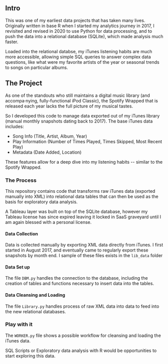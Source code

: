## Intro

This was one of my earliest data projects that has taken many lives. Originally written in base R when I started my analytics journey in 2017, I revisited and revised in 2020 to use Python for data processing, and to push the data into a relational database (SQLite), which made analysis much faster. 

Loaded into the relational databse, my iTunes listening habits are much more accessible, allowing simple SQL queries to answer complex data questions, like what were my favorite artists of the year or seasonal trends to songs on particular albums. 

## The Project

As one of the standouts who still maintains a digital music library (and accompa·nying, fully-functional iPod Classic), the Spotify Wrapped that is released each year lacks the full picture of my musical tastes.

So I developed this code to manage data exported out of my iTunes library (manual monthly snapshots dating back to 2017). The base iTunes data includes:

- Song Info (Title, Artist, Album, Year)
- Play Information (Number of Times Played, Times Skipped, Most Recent Play)
- Metadata (Date Added, Location)


These features allow for a deep dive into my listening habits -- similar to the Spotify Wrapped. 

### The Process

This repository contains code that transforms raw iTunes data (exported manually into XML) into relational data tables that can then be used as the basis for exploratory data analysis.

A Tableau layer was built on top of the SQLite database, however my Tableau license has since expired leaving it locked in SaaS graveyard until I am again blessed with a personal license. 

#### Data Collection

Data is collected manually by exporting XML data directly from iTunes. I first started in August 2017, and eventually came to regularly export these snapshots by month end. I sample of these files exists in the `lib_data` folder 

#### Data Set up

The file `DBM.py` handles the connection to the database, including the creation of tables and functions necessary to insert data into the tables. 

#### Data Cleansing and Loading

The file `Library.py` handles process of raw XML data into data to feed into the new relational databases. 


### Play with it

The `WORKER.py` file shows a possible workflow for cleansing and loading the iTunes data. 

SQL Scripts or Exploratory data analysis with R would be opportunities to start exploring this data.